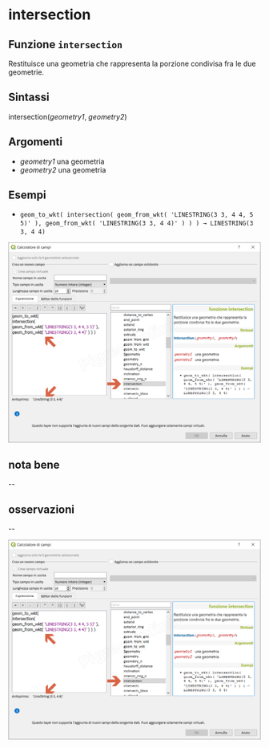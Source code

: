 # intersection

## Funzione `intersection`

Restituisce una geometria che rappresenta la porzione condivisa fra le due geometrie.

## Sintassi

intersection\(_geometry1_, _geometry2_\)

## Argomenti

* _geometry1_ una geometria
* _geometry2_ una geometria

## Esempi

* `geom_to_wkt( intersection( geom_from_wkt( 'LINESTRING(3 3, 4 4, 5 5)' ), geom_from_wkt( 'LINESTRING(3 3, 4 4)' ) ) ) → LINESTRING(3 3, 4 4)`

![](../../../.gitbook/assets/intersection1%20%282%29.png)

## nota bene

--

## osservazioni

--

![](../../../.gitbook/assets/intersection1%20%281%29.png)

